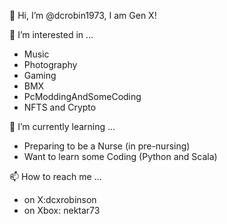 👋 Hi, I’m @dcrobin1973, I am Gen X!

👀 I’m interested in ...
- Music
- Photography
- Gaming
- BMX
- PcModdingAndSomeCoding
- NFTS and Crypto

🌱 I’m currently learning ...
- Preparing to be a Nurse (in pre-nursing)
- Want to learn some Coding (Python and Scala)

📫 How to reach me ...
- on X:dcxrobinson
- on Xbox: nektar73
